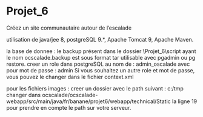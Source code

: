 # Projet_6
Créez un site communautaire autour de l’escalade

utilisation de java/jee 8, postgreSQL 9.*, Apache Tomcat 9, Apache Maven. 

la base de donnee :
le backup présent dans le dossier \Projet_6\script ayant le nom ocscalade.backup est sous format tar utilisable avec pgadmin ou pg restore.
creer un role dans postgreSQL au nom de : admin_oscalade
avec pour mot de passe : admin
Si vous souhaitez un autre role et mot de passe, vous pouvez le changer dans le fichier context.xml

pour les fichiers images :
creer un dossier avec le path suivant : c:/tmp
changer dans ocscalade/ocscalade-webapp/src/main/java/fr/banane/projet6/webapp/technical/Static la ligne 19 pour prendre en compte le path sur votre serveur.
